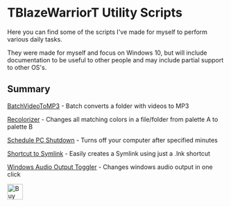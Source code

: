 # TBlazeWarriorT Utility Scripts
Here you can find some of the scripts I've made for myself to perform various daily tasks.

They were made for myself and focus on Windows 10, but will include documentation to be useful to other people and may include partial support to other OS's.

## Summary
[BatchVideoToMP3](https://github.com/TBlazeWarriorT/TBlazeWarriorT-Utility-Scripts/tree/main/BatchVideoToMP3) - Batch converts a folder with videos to MP3

[Recolorizer](https://github.com/TBlazeWarriorT/TBlazeWarriorT-Utility-Scripts/tree/main/Recolorizer) - Changes all matching colors in a file/folder from palette A to palette B

[Schedule PC Shutdown](https://github.com/TBlazeWarriorT/TBlazeWarriorT-Utility-Scripts/tree/main/Schedule%20PC%20Shutdown) - Turns off your computer after specified minutes

[Shortcut to Symlink](https://github.com/TBlazeWarriorT/TBlazeWarriorT-Utility-Scripts/tree/main/Shortcut%20to%20Symlink) - Easily creates a Symlink using just a .lnk shortcut

[Windows Audio Output Toggler](https://github.com/TBlazeWarriorT/TBlazeWarriorT-Utility-Scripts/tree/main/Windows%20Audio%20Output%20Toggler) - Changes windows audio output in one click

<a href='https://ko-fi.com/Q5Q1IZ1W' target='_blank'><img height='36' style='border:0px;height:36px;' src='https://storage.ko-fi.com/cdn/kofi6.png?v=6' border='0' alt='Buy Me a Coffee at ko-fi.com' /></a>
